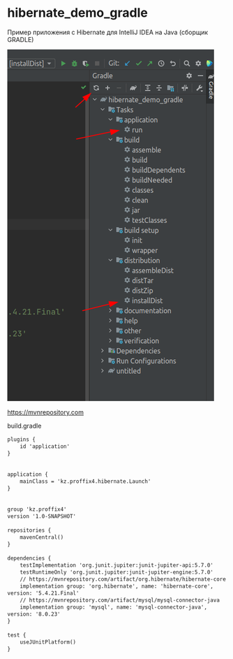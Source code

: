 # hibernate_demo_gradle
Пример приложения с Hibernate для IntelliJ IDEA на Java (сборщик GRADLE)

![screenshot](screenshot.png)

https://mvnrepository.com

build.gradle
```
plugins {
    id 'application'
}


application {
    mainClass = 'kz.proffix4.hibernate.Launch'
}


group 'kz.proffix4'
version '1.0-SNAPSHOT'

repositories {
    mavenCentral()
}

dependencies {
    testImplementation 'org.junit.jupiter:junit-jupiter-api:5.7.0'
    testRuntimeOnly 'org.junit.jupiter:junit-jupiter-engine:5.7.0'
    // https://mvnrepository.com/artifact/org.hibernate/hibernate-core
    implementation group: 'org.hibernate', name: 'hibernate-core', version: '5.4.21.Final'
    // https://mvnrepository.com/artifact/mysql/mysql-connector-java
    implementation group: 'mysql', name: 'mysql-connector-java', version: '8.0.23'
}

test {
    useJUnitPlatform()
}
```
